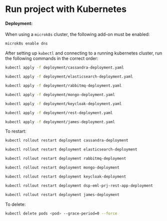 # Run project with Kubernetes

#### Deployment:

When using a `microk8s` cluster, the following add-on must be enabled:
```bash
microk8s enable dns
```

After setting up `kubectl` and connecting to a running kubernetes cluster, run the following commands in the 
correct order:

```bash
kubectl apply -f deployment/cassandra-deployment.yaml
```
```bash
kubectl apply -f deployment/elasticsearch-deployment.yaml
```
```bash
kubectl apply -f deployment/rabbitmq-deployment.yaml
```
```bash
kubectl apply -f deployment/mongo-deployment.yaml
```
```bash
kubectl apply -f deployment/keycloak-deployment.yaml
```
```bash
kubectl apply -f deployment/rest-deployment.yaml
```
```bash
kubectl apply -f deployment/james-deployment.yaml

```
To restart:
```bash
kubectl rollout restart deployment cassandra-deployment
```
```bash
kubectl rollout restart deployment elasticsearch-deployment
```
```bash
kubectl rollout restart deployment rabbitmq-deployment
```
```bash
kubectl rollout restart deployment mongo-deployment
```
```bash
kubectl rollout restart deployment keycloak-deployment
```
```bash
kubectl rollout restart deployment dsp-eml-prj-rest-app-deployment
```
```bash
kubectl rollout restart deployment james-deployment
```
To delete:
```bash
kubectl delete pods <pod> --grace-period=0 --force
```





